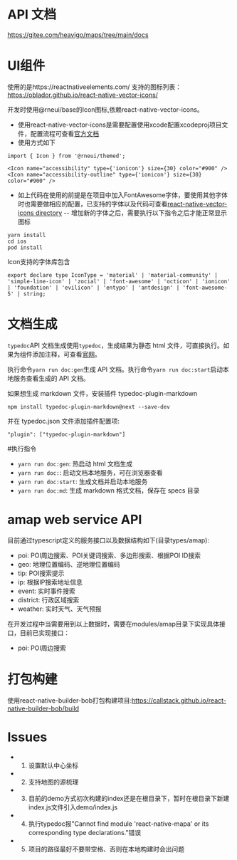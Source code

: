# API 文档

https://gitee.com/heavigo/maps/tree/main/docs

# UI组件
使用的是https://reactnativeelements.com/
支持的图标列表：https://oblador.github.io/react-native-vector-icons/

开发时使用@rneui/base的Icon图标,依赖react-native-vector-icons。
- 使用react-native-vector-icons是需要配置使用xcode配置xcodeproj项目文件，配置流程可查看[官方文档](https://github.com/oblador/react-native-vector-icons?tab=readme-ov-file#bundled-icon-sets)
- 使用方式如下
```
import { Icon } from '@rneui/themed';

<Icon name="accessibility" type={'ionicon'} size={30} color="#900" />
<Icon name="accessibility-outline" type={'ionicon'} size={30} color="#900" />
```
- 如上代码在使用的前提是在项目中加入FontAwesome字体，要使用其他字体时也需要做相应的配置，已支持的字体以及代码可查看[react-native-vector-icons directory](https://oblador.github.io/react-native-vector-icons/)
-- 增加新的字体之后，需要执行以下指令之后才能正常显示图标
```
yarn install
cd ios
pod install
```
Icon支持的字体库包含
```
export declare type IconType = 'material' | 'material-community' | 'simple-line-icon' | 'zocial' | 'font-awesome' | 'octicon' | 'ionicon' | 'foundation' | 'evilicon' | 'entypo' | 'antdesign' | 'font-awesome-5' | string;

```

# 文档生成

`typedoc`API 文档生成使用`typedoc`，生成结果为静态 html 文件，可直接执行。如果为组件添加注释，可查看[官网](https://typedoc.org/guides/overview/)。

执行命令`yarn run doc:gen`生成 API 文档。执行命令`yarn run doc:start`启动本地服务查看生成的 API 文档。

如果想生成 markdown 文件，安装插件 typedoc-plugin-markdown

```
npm install typedoc-plugin-markdown@next --save-dev
```

并在 typedoc.json 文件添加插件配置项:

```
"plugin": ["typedoc-plugin-markdown"]
```

#执行指令

-   `yarn run doc:gen`: 热启动 html 文档生成
-   `yarn run doc:`: 启动文档本地服务，可在浏览器查看
-   `yarn run doc:start`: 生成文档并启动本地服务
-   `yarn run doc:md`: 生成 markdown 格式文档，保存在 specs 目录

# amap web service API
目前通过typescript定义的服务接口以及数据结构如下(目录types/amap):
- poi: POI周边搜索、POI关键词搜索、多边形搜索、根据POI ID搜索
- geo: 地理位置编码、逆地理位置编码
- tip: POI搜索提示
- ip: 根据IP搜索地址信息
- event: 实时事件搜索
- district: 行政区域搜索
- weather: 实时天气、天气预报

在开发过程中当需要用到以上数据时，需要在modules/amap目录下实现具体接口，目前已实现接口：
- poi: POI周边搜索

# 打包构建
使用react-native-builder-bob打包构建项目:https://callstack.github.io/react-native-builder-bob/build

# Issues
-   1. 设置默认中心坐标
-   2. 支持地图的源梳理
-   3. 目前的demo方式初次构建的index还是在根目录下，暂时在根目录下新建index.js文件引入demo/index.js
-   4. 执行typedoc报"Cannot find module 'react-native-mapa' or its corresponding type declarations."错误
-   5. 项目的路径最好不要带空格、否则在本地构建时会出问题